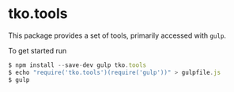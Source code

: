 # tko.tools


This package provides a set of tools, primarily accessed
with `gulp`.

To get started run

```javascript
$ npm install --save-dev gulp tko.tools
$ echo "require('tko.tools')(require('gulp'))" > gulpfile.js
$ gulp
```
